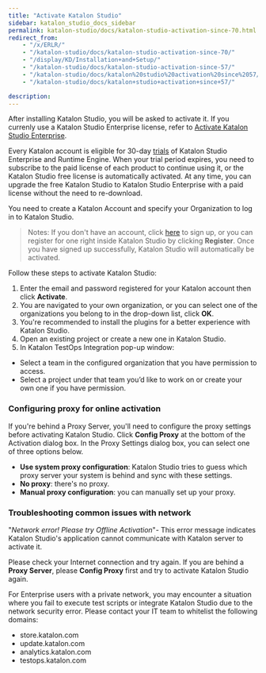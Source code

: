 ```yaml
---
title: "Activate Katalon Studio"
sidebar: katalon_studio_docs_sidebar
permalink: katalon-studio/docs/katalon-studio-activation-since-70.html
redirect_from:
    - "/x/ERLR/"
    - "/katalon-studio/docs/katalon-studio-activation-since-70/"
    - "/display/KD/Installation+and+Setup/"
    - "/katalon-studio/docs/katalon-studio-activation-since-57/"
    - "/katalon-studio/docs/katalon%20studio%20activation%20since%2057/"
    - "/katalon-studio/docs/katalon+studio+activation+since+57/"

description:
---
```

After installing Katalon Studio, you will be asked to activate it. If you currenly use a Katalon Studio Enterprise license, refer to [Activate Katalon Studio Enterprise](https://docs.katalon.com/katalon-studio/docs/activate-KSE.html).

Every Katalon account is eligible for 30-day [trials](/katalon-studio/docs/license.html) of Katalon Studio Enterprise and Runtime Engine. When your trial period expires, you need to subscribe to the paid license of each product to continue using it, or the Katalon Studio free license is automatically activated. At any time, you can upgrade the free Katalon Studio to Katalon Studio Enterprise with a paid license without the need to re-download.

You need to create a Katalon Account and specify your Organization to log in to Katalon Studio.

> Notes: If you don't have an account, click [here](https://www.katalon.com/create-account/) to sign up, or you can register for one right inside Katalon Studio by clicking **Register**. Once you have signed up successfully, Katalon Studio will automatically be activated.

Follow these steps to activate Katalon Studio:

1. Enter the email and password registered for your Katalon account then click **Activate**.
2. You are navigated to your own organization, or you can select one of the organizations you belong to in the drop-down list, click **OK**.
3. You're recommended to install the plugins for a better experience with Katalon Studio.
4. Open an existing project or create a new one in Katalon Studio.
5. In Katalon TestOps Integration pop-up window:

* Select a team in the configured organization that you have permission to access.
* Select a project under that team you’d like to work on or create your own one if you have permission.

### Configuring proxy for online activation

If you're behind a Proxy Server, you'll need to configure the proxy settings before activating Katalon Studio. Click **Config Proxy** at the bottom of the Activation dialog box. In the Proxy Settings dialog box, you can select one of three options below.

* **Use system proxy configuration**: Katalon Studio tries to guess which proxy server your system is behind and sync with these settings.
* **No proxy**: there's no proxy.
* **Manual proxy configuration**: you can manually set up your proxy.

### Troubleshooting common issues with network

"_Network error! Please try Offline Activation_"- This error message indicates Katalon Studio's application cannot communicate with Katalon server to activate it.

Please check your Internet connection and try again. If you are behind a **Proxy Server**, please **Config Proxy** first and try to activate Katalon Studio again.

For Enterprise users with a private network, you may encounter a situation where you fail to execute test scripts or integrate Katalon Studio due to the network security error. Please contact your IT team to whitelist the following domains:

* store.katalon.com
* update.katalon.com
* analytics.katalon.com
* testops.katalon.com
